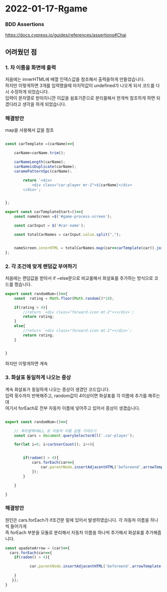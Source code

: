 # 2022-01-17-Rgame

### BDD Assertions
https://docs.cypress.io/guides/references/assertions#Chai

## 어려웠던 점


### 1. 차 이름을 화면에 출력
처음에는 innerHTML에 배열 인덱스값을 참조해서 출력을하게 만들었습니다.<br>
하지만 이렇게하면 3개를 입력했을때 마지막값이 undefined가 나오게 되서 코드를 다시 수정하게 되었습니다.<br>
입력이 문자열로 받아지니깐 이값을 쉼표기준으로 분리를해서 한개씩 참조하게 하면 되겠다라고 생각을 하게 되었습니다.

### 해결방안
map을 사용해서 값을 참조

```javascript

const carTemplate =(carName)=>{

    carName=carName.trim();

    carNameLength(carName);
    carNameisDuplicate(carName);
    caramePatternSpc(carName);

        return `<div>
            <div class="car-player mr-2">${carName}</div>
        </div>`;


};

export const carTemplateStart=()=>{
    const nameScreen =$('#game-process-screen');

    const carInput = $('#car-name');

    const totalCarNames = carInput.value.split(",");


    nameScreen.innerHTML = totalCarNames.map(car=>carTemplate(car)).join("");
};

```

### 2. 각 조건에 맞게 랜덤값 부여하기
처음에는  랜덤값을 받아서 if ~else문으로 비교를해서 화살표를 추가하는 방식으로 코드를 짰습니다.
```javascript
export const randomNum=()=>{
    const  rating = Math.floor(Math.random()*10);

    if(rating > 4){
        //return `<div class="forward-icon mt-2">⬇️️</div>`;
        return rating;
    }
    else{
        //return `<div class="forward-icon mt-2"></div>`;
        return rating;
    }


}
```

하지만 이렇게하면 계속 



### 3. 화살표 동일하게 나오는 증상
계속 화살표가 동일하게 나오는 증상이 생겼던 코드입니다.<br>
입력 횟수까지 반복해주고, random값이 4이상이면 화살표를 각 이름에 추가를 해주는데<br>
여기서 forEach로 전부 자동차 이름에 넣어주고 있어서 증상이 생겼습니다.


```javascript

export const randomNum=()=>{

    // 쿼리셀렉터ALL 로 자동차 이름 값들 가져오기
    const cars = document.querySelectorAll('.car-player');

    for(let i=0; i<carUserCount(); i++){


        if(radom() > 4){
            cars.forEach(car=>{
                car.parentNode.insertAdjacentHTML('beforeend',arrowTemplate());
            });
        }

    }

}

```

### 해결방안
원인은 cars.forEach가 if조건문 밑에 있어서 발생하였습니다.
각 자동차 이름을 하나씩 들어가게 <br>
즉 forEach 부분을 모듈로 분리해서 자동차 이름을 하나씩 추가해서 화살표를 추가해줍니다.

```javascript
const upadateArrow = (car)=>{
  cars.forEach(car=>{
    if(radom() > 4){

           car.parentNode.insertAdjacentHTML('beforeend',arrowTemplate());
     
    }
   });
}
```


